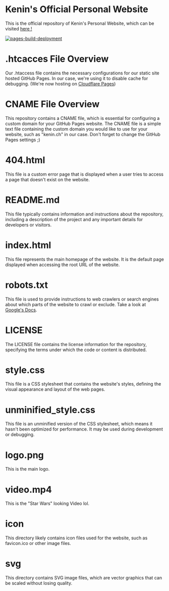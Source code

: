 # Kenin's Official Personal Website

This is the official repository of Kenin's Personal Website, which can be visited [here !](https://kenin.ch/)

[![pages-build-deployment](https://github.com/keninkujovic/keninkujovic.github.io/actions/workflows/pages/pages-build-deployment/badge.svg)](https://github.com/keninkujovic/keninkujovic.github.io/actions/workflows/pages/pages-build-deployment)


# .htcacces File Overview
Our .htaccess file contains the necessary configurations for our static site hosted GitHub Pages. In our case, we're using it to disable cache for debugging. (We're now hosting on [Cloudflare Pages](https://pages.cloudflare.com/))

# CNAME File Overview
This repository contains a CNAME file, which is essential for configuring a custom domain for your GitHub Pages website. The CNAME file is a simple text file containing the custom domain you would like to use for your website, such as "kenin.ch" in our case. Don't forget to change the GitHub Pages settings ;)

# 404.html
This file is a custom error page that is displayed when a user tries to access a page that doesn't exist on the website.

# README.md
This file typically contains information and instructions about the repository, including a description of the project and any important details for developers or visitors.

# index.html
This file represents the main homepage of the website. It is the default page displayed when accessing the root URL of the website.

# robots.txt
This file is used to provide instructions to web crawlers or search engines about which parts of the website to crawl or exclude. Take a look at [Google's Docs](https://developers.google.com/search/docs/crawling-indexing/robots/create-robots-txt).


# LICENSE
The LICENSE file contains the license information for the repository, specifying the terms under which the code or content is distributed.

# style.css
This file is a CSS stylesheet that contains the website's styles, defining the visual appearance and layout of the web pages.

# unminified_style.css
This file is an unminified version of the CSS stylesheet, which means it hasn't been optimized for performance. It may be used during development or debugging.

# logo.png
This is the main logo.

# video.mp4
This is the "Star Wars" looking Video lol.

# icon
This directory likely contains icon files used for the website, such as favicon.ico or other image files.

# svg
This directory contains SVG image files, which are vector graphics that can be scaled without losing quality.
